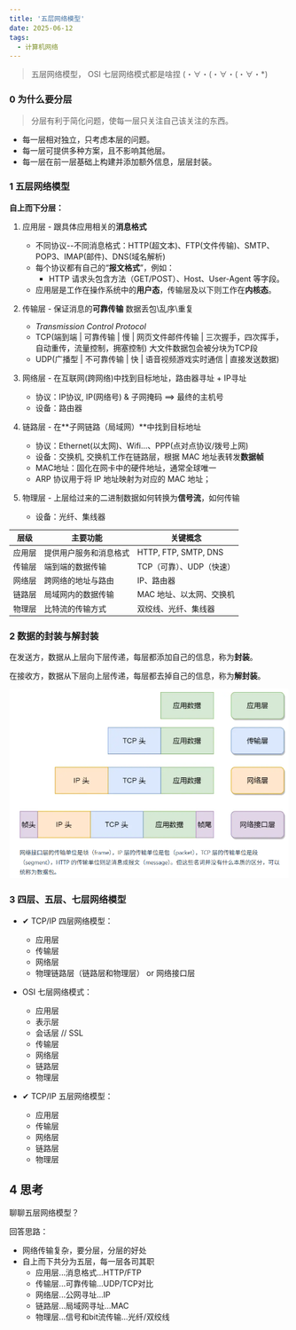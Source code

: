 ```yaml
---
title: '五层网络模型'
date: 2025-06-12
tags:
  - 计算机网络
---
```


> 五层网络模型， OSI 七层网络模式都是啥捏 (・∀・(・∀・(・∀・*)

### 0 为什么要分层

> 分层有利于简化问题，使每一层只关注自己该关注的东西。

- 每一层相对独立，只考虑本层的问题。
- 每一层可提供多种方案，且不影响其他层。
- 每一层在前一层基础上构建并添加额外信息，层层封装。

### 1 五层网络模型

**自上而下分层：**

1. 应用层 - 跟具体应用相关的**消息格式**   
    - 不同协议--不同消息格式：HTTP(超文本)、FTP(文件传输)、SMTP、POP3、IMAP(邮件)、DNS(域名解析)
    - 每个协议都有自己的“**报文格式**”，例如：
        - HTTP 请求头包含方法（GET/POST）、Host、User-Agent 等字段。
	- 应用层是工作在操作系统中的**用户态**，传输层及以下则工作在**内核态**。

2. 传输层 - 保证消息的**可靠传输** 数据丢包\乱序\重复
	- _Transmission Control Protocol_ 
    - TCP(端到端 | 可靠传输 | 慢 | 网页文件邮件传输 | 三次握手，四次挥手，自动重传，流量控制，拥塞控制)   大文件数据包会被分块为TCP段
    - UDP(广播型 | 不可靠传输 | 快 | 语音视频游戏实时通信 | 直接发送数据)

3. 网络层 - 在互联网(跨网络)中找到目标地址，路由器寻址 + IP寻址
    - 协议：IP协议,  IP(网络号) & 子网掩码 ==> 最终的主机号
    - 设备：路由器

4. 链路层 - 在**子网链路（局域网）**中找到目标地址
    - 协议：Ethernet(以太网)、Wifi...、PPP(点对点协议/拨号上网)
    - 设备：交换机, 交换机工作在链路层，根据 MAC 地址表转发**数据帧**
    - MAC地址：固化在网卡中的硬件地址，通常全球唯一
    - ARP 协议用于将 IP 地址映射为对应的 MAC 地址；

5. 物理层 - 上层给过来的二进制数据如何转换为**信号流**，如何传输
    - 设备：光纤、集线器


| 层级 | 主要功能 | 关键概念 |
|------|-----------|------------|
| 应用层 | 提供用户服务和消息格式  | HTTP, FTP, SMTP, DNS |
| 传输层 | 端到端的数据传输 | TCP（可靠）、UDP（快速） |
| 网络层 | 跨网络的地址与路由 | IP、路由器 |
| 链路层 | 局域网内的数据传输 | MAC 地址、以太网、交换机 |
| 物理层 | 比特流的传输方式 | 双绞线、光纤、集线器 |



### 2 数据的封装与解封装

在发送方，数据从上层向下层传递，每层都添加自己的信息，称为**封装**。
     
在接收方，数据从下层向上层传递，每层都去掉自己的信息，称为**解封装**。

![](../../assets/Pasted%20image%2020250904131327.png)


### 3 四层、五层、七层网络模型

- ✔ TCP/IP 四层网络模型：
    - 应用层
    - 传输层
    - 网络层
    - 物理链路层（链路层和物理层） or  网络接口层


- OSI 七层网络模式：
    - 应用层
    - 表示层
    - 会话层 // SSL
    - 传输层
    - 网络层
    - 链路层
    - 物理层

- ✔ TCP/IP 五层网络模型：
    - 应用层
    - 传输层
    - 网络层
    - 链路层
    - 物理层


## 4 思考
聊聊五层网络模型？

回答思路：
- 网络传输复杂，要分层，分层的好处
- 自上而下共分为五层，每一层各司其职
    - 应用层...消息格式...HTTP/FTP
    - 传输层...可靠传输...UDP/TCP对比
    - 网络层...公网寻址...IP
    - 链路层...局域网寻址...MAC
    - 物理层...信号和bit流传输...光纤/双绞线